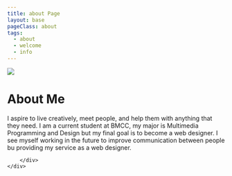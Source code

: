 ```yaml
---
title: about Page
layout: base
pageClass: about
tags:
  - about
  - welcome
  - info
---
```

 <body class="about">
<main>
<div id="about">
<div class="container">
    <div class="row">
        <div class="about-col-1">
            <img src="image">
        </div>
        <div class="about-col-2">
            <h1 class="sub-title">About Me</h1>
            <p> I aspire to live creatively, meet people, and help them with anything that they need. I am a current student at BMCC, my major is Multimedia Programming and Design but my final goal is to become a web designer. I see myself working in the future to improve communication between people bu providing my service as a web designer.
            </p>

            
            
        </div>
    </div>
</div>
</div>

</main>
</body>